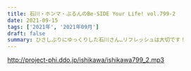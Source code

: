 ```yaml
---
title: 石川・ホンマ・ぶるんのBe-SIDE Your Life! vol.799-2
date: 2021-09-15
tags: ['2021年', '2021年09月']
draft: false
summary: ひさしぶりにゆっくりした石川さん…リフレッシュは大切です！
---
```


http://project-phi.ddo.jp/ishikawa/ishikawa799_2.mp3
